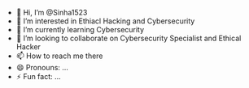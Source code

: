- 👋 Hi, I’m @Sinha1523
- 👀 I’m interested in Ethiacl Hacking and Cybersecurity
- 🌱 I’m currently learning Cybersecurity
- 💞️ I’m looking to collaborate on Cybersecurity Specialist and Ethical Hacker
- 📫 How to reach me there
- 😄 Pronouns: ...
- ⚡ Fun fact: ...


